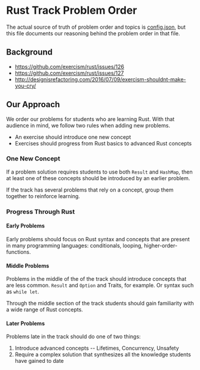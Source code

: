 # Rust Track Problem Order

The actual source of truth of problem order and topics is [config.json](config.json), but this file documents our reasoning behind the problem order in that file.

## Background

- https://github.com/exercism/rust/issues/126
- https://github.com/exercism/rust/issues/127
- http://designisrefactoring.com/2016/07/09/exercism-shouldnt-make-you-cry/

## Our Approach

We order our problems for students who are learning Rust. With that audience in mind, we follow two rules when adding new problems.

- An exercise should introduce one new concept
- Exercises should progress from Rust basics to advanced Rust concepts

### One New Concept

If a problem solution requires students to use both `Result` and `HashMap`, then at least one of these concepts should be introduced by an earlier problem.

If the track has several problems that rely on a concept, group them together to reinforce learning.

### Progress Through Rust

#### Early Problems

Early problems should focus on Rust syntax and concepts that are present in many programming languages: conditionals, looping, higher-order-functions.

#### Middle Problems

Problems in the middle of the of the track should introduce concepts that are less common. `Result` and `Option` and Traits, for example. Or syntax such as `while let`.

Through the middle section of the track students should gain familiarity with a wide range of Rust concepts.

#### Later Problems

Problems late in the track should do one of two things:

1. Introduce advanced concepts -- Lifetimes, Concurrency, Unsafety
2. Require a complex solution that synthesizes all the knowledge students have gained to date

